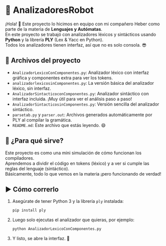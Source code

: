
# 🤖 AnalizadoresRobot

¡Hola! 👋 Este proyecto lo hicimos en equipo con mi compañero Heber como parte de la materia de **Lenguajes y Autómatas**.  
En este proyecto se trabajó con analizadores léxicos y sintácticos usando **Python** y la librería **PLY** (Lex & Yacc en Python).  
Todos los analizadores tienen interfaz, así que no es solo consola. 😎

## 📁 Archivos del proyecto

- `AnalizadorLexicoConComponentes.py`: Analizador léxico con interfaz gráfica y componentes extra para ver los tokens.
- `analizadorlexicosinComponentes.py`: La versión básica del analizador léxico, sin interfaz.
- `AnalizadorSintacticoconComponentes.py`: Analizador sintáctico con interfaz incluida. ¡Muy útil para ver el análisis paso a paso!
- `AnalizadorSintacticosinComponentes.py`: Versión sencilla del analizador sintáctico.
- `parsetab.py` y `parser.out`: Archivos generados automáticamente por PLY al compilar la gramática.
- `README.md`: Este archivo que estás leyendo. 😄

## 🧠 ¿Para qué sirve?

Este proyecto es como una mini simulación de cómo funcionan los compiladores.  
Aprendemos a dividir el código en tokens (léxico) y a ver si cumple las reglas del lenguaje (sintáctico).  
Básicamente, todo lo que vemos en la materia ¡pero funcionando de verdad!

## ▶️ Cómo correrlo

1. Asegúrate de tener Python 3 y la librería `ply` instalada:

   ```bash
   pip install ply
   ```

2. Luego solo ejecutas el analizador que quieras, por ejemplo:

   ```bash
   python AnalizadorLexicoConComponentes.py
   ```

3. Y listo, se abre la interfaz. 🚀
